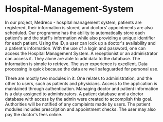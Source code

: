 # Hospital-Management-System
In our project, Medreco - hospital management system, patients are registered, their information is stored, and doctors' appointments are also scheduled. 
Our programme has the ability to automatically store each patient's and the staff's information while also providing a unique identifier for each patient. Using the ID, a user can look up a doctor's availability and a patient's information. With the use of a login and password, one can access the Hospital Management System. A receptionist or an administrator can access it. They alone are able to add data to the database. The information is simple to retrieve. The user experience is excellent. Data processing is quick because the data are well safeguarded for personal use. 

There are mostly two modules in it. One relates to administration, and the other to users, such as patients and physicians. Access to the application is maintained through authentication. Managing doctor and patient information is a duty assigned to administrators. A patient database and a doctor database with access by the admin were created to accomplish this goal. Authorities will be notified of any complaints made by users. 
The patient modules includes prescription and appointment checks. The user may also pay the doctor's fees online. 

